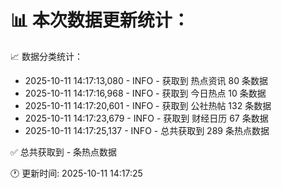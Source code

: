 📊 本次数据更新统计：
==========================

📈 数据分类统计：
- 2025-10-11 14:17:13,080 - INFO - 获取到 热点资讯 80 条数据
- 2025-10-11 14:17:16,968 - INFO - 获取到 今日热点 10 条数据
- 2025-10-11 14:17:20,601 - INFO - 获取到 公社热帖 132 条数据
- 2025-10-11 14:17:23,679 - INFO - 获取到 财经日历 67 条数据
- 2025-10-11 14:17:25,137 - INFO - 总共获取到 289 条热点数据

✅ 总共获取到 - 条热点数据

🕐 更新时间: 2025-10-11 14:17:25

